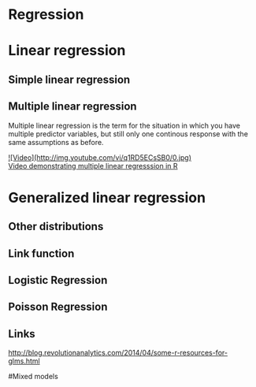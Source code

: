 Regression
===





# Linear regression



## Simple linear regression




## Multiple linear regression

Multiple linear regression is the term for the situation in which you have multiple predictor variables, but still only one continous response with the same assumptions as before. 

<a href="http://www.youtube.com/watch?v=q1RD5ECsSB0" target="_blank">
![Video](http://img.youtube.com/vi/q1RD5ECsSB0/0.jpg)<br/ >
Video demonstrating multiple linear regresssion in R
</a>


# Generalized linear regression


## Other distributions

## Link function

## Logistic Regression

## Poisson Regression

## Links

http://blog.revolutionanalytics.com/2014/04/some-r-resources-for-glms.html

#Mixed models









